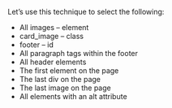 Let’s use this technique to select the following:

- All images – element
- card_image – class
- footer – id
- All paragraph tags  within the footer
- All header elements
- The first element on the page
- The last div on the page
- The last image on the page
- All elements with an alt attribute